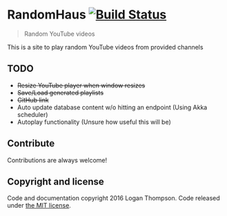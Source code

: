 # RandomHaus [![Build Status](https://travis-ci.org/Cobbleopolis/RandomHaus.svg?branch=master)](https://travis-ci.org/Cobbleopolis/RandomHaus)
> Random YouTube videos

This is a site to play random YouTube videos from provided channels

## TODO
- ~~Resize YouTube player when window resizes~~
- ~~Save/Load generated playlists~~
- ~~GitHub link~~
- Auto update database content w/o hitting an endpoint (Using Akka scheduler)
- Autoplay functionality (Unsure how useful this will be)


## Contribute

Contributions are always welcome!


## Copyright and license

Code and documentation copyright 2016 Logan Thompson. Code released under [the MIT license](https://github.com/Cobbleopolis/RandomHaus/blob/master/LICENSE).